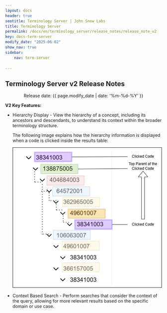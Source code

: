 ```yaml
---
layout: docs
header: true
seotitle: Terminology Server | John Snow Labs
title: Terminology Server 
permalink: /docs/en/terminology_server/release_notes/release_note_v2
key: docs-term-server
modify_date: "2025-06-02"
show_nav: true
sidebar:
    nav: term-server

---
```


## Terminology Server v2 Release Notes

<p style="text-align:center;">Release date: {{ page.modify_date | date: '%m-%d-%Y' }}</p>

**V2 Key Features:**

* Hierarchy Display - View the hierarchy of a concept, including its ancestors and descendants, to understand its context within the broader terminology structure.

  The following image explains how the hierarchy information is displayed when a code is clicked inside the results table:

  ![Screenshot of hierarchy](/assets/images/term_server/CodeHierarchy.png)
  
* Context Based Search - Perform searches that consider the context of the query, allowing for more relevant results based on the specific domain or use case.

